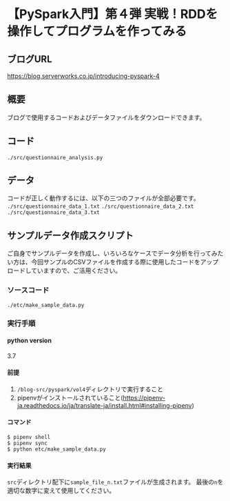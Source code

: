 # 【PySpark入門】第４弾 実戦！RDDを操作してプログラムを作ってみる

## ブログURL

https://blog.serverworks.co.jp/introducing-pyspark-4

## 概要

ブログで使用するコードおよびデータファイルをダウンロードできます。

## コード

`./src/questionnaire_analysis.py`

## データ

コードが正しく動作するには、以下の三つのファイルが全部必要です。
`./src/questionnaire_data_1.txt`
`./src/questionnaire_data_2.txt`
`./src/questionnaire_data_3.txt`

## サンプルデータ作成スクリプト

ご自身でサンプルデータを作成し、いろいろなケースでデータ分析を行ってみたい方は、今回サンプルのCSVファイルを作成する際に使用したコードをアップロードしていますので、ご活用ください。

### ソースコード

`./etc/make_sample_data.py`

### 実行手順

#### python version

3.7

#### 前提

1. `/blog-src/pyspark/vol4`ディレクトリで実行すること
2. pipenvがインストールされていること(https://pipenv-ja.readthedocs.io/ja/translate-ja/install.html#installing-pipenv)

#### コマンド

```
$ pipenv shell
$ pipenv sync
$ python etc/make_sample_data.py
```

#### 実行結果

`src`ディレクトリ配下に`sample_file_n.txt`ファイルが生成されます。
最後の`n`を適切な数字に変えて使用してください。